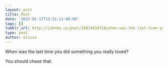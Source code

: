 ```yaml
---
layout: post
title: Post
date: '2012-01-17T12:31:11-06:00'
tags: []
tumblr_url: http://jahnke.us/post/16014610718/when-was-the-last-time-you-did-something-you
type: post
author: olivia
---
```


When was the last time you did something you really loved?

You should chase that. 
